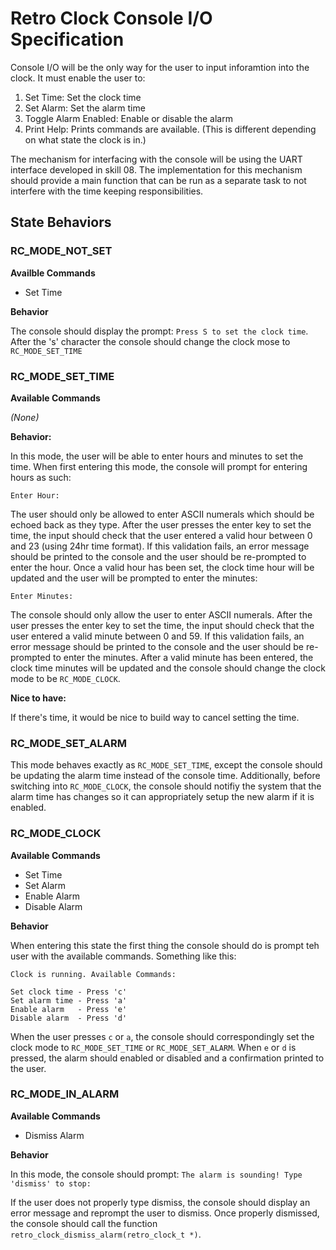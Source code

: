 # Retro Clock Console I/O Specification

Console I/O will be the only way for the user to input inforamtion
into the clock. It must enable the user to:

1. Set Time:  Set the clock time
2. Set Alarm: Set the alarm time
3. Toggle Alarm Enabled: Enable or disable the alarm
4. Print Help: Prints commands are available. (This is different depending
   on what state the clock is in.)

The mechanism for interfacing with the console will be using the UART interface
developed in skill 08. The implementation for this mechanism should provide
a main function that can be run as a separate task to not interfere with the 
time keeping responsibilities. 


## State Behaviors

### RC_MODE_NOT_SET

**Availble Commands**

* Set Time


**Behavior**

The console should display the prompt: `Press S to set the clock time`. After the 's'
character the console should change the clock mose to `RC_MODE_SET_TIME`


### RC_MODE_SET_TIME

**Available Commands** 

_(None)_

**Behavior:**

In this mode, the user will be able to enter hours and minutes to set the time.
When first entering this mode, the console will prompt for entering hours as such:

`Enter Hour: `

The user should only be allowed to enter ASCII numerals which should be echoed back
as they type. After the user presses the enter key to set the time, the input should 
check that the user entered a valid hour between 0 and 23 (using 24hr time format). 
If this validation fails, an error message should be printed to the console and 
the user should be re-prompted to enter the hour. Once a valid hour has been set, 
the clock time hour will be updated and the user will be prompted to enter the minutes:

`Enter Minutes: `

The console should only allow the user to enter ASCII numerals. After the user presses the
enter key to set the time, the input should check that the user entered a valid minute
between 0 and 59. If this validation fails, an error message should be printed to the console 
and the user should be re-prompted to enter the minutes.  After a valid minute has been entered,
the clock time minutes will be updated and the console should change the clock mode to
be `RC_MODE_CLOCK`.

**Nice to have:**

If there's time, it would be nice to build way to cancel setting the time.


### RC_MODE_SET_ALARM

This mode behaves exactly as `RC_MODE_SET_TIME`, except the console should
be updating the alarm time instead of the console time. Additionally,
before switching into `RC_MODE_CLOCK`, the console should notifiy the system
that the alarm time has changes so it can appropriately setup the new alarm
if it is enabled.


### RC_MODE_CLOCK

**Available Commands**

* Set Time
* Set Alarm
* Enable Alarm
* Disable Alarm

**Behavior**

When entering this state the first thing the console should do is prompt teh user 
with the available commands. Something like this:

```
Clock is running. Available Commands:

Set clock time - Press 'c'
Set alarm time - Press 'a'
Enable alarm   - Press 'e'
Disable alarm  - Press 'd'
```

When the user presses `c` or `a`, the console should correspondingly set the clock mode 
to `RC_MODE_SET_TIME` or `RC_MODE_SET_ALARM`. When `e` or `d` is pressed, the alarm
should enabled or disabled and a confirmation printed to the user.


### RC_MODE_IN_ALARM

**Available Commands**

* Dismiss Alarm

**Behavior**

In this mode, the console should prompt: `The alarm is sounding! Type 'dismiss' to stop: `

If the user does not properly type dismiss, the console should display an error message
and reprompt the user to dismiss. Once properly dismissed, the console should call
the function `retro_clock_dismiss_alarm(retro_clock_t *)`.

